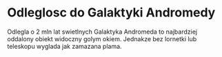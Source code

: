 # Odleglosc do Galaktyki Andromedy

Odlegla o 2 mln lat swietlnych Galaktyka Andromeda to najbardziej oddalony
obiekt widoczny golym okiem. Jednakze bez lornetki lub teleskopu wyglada jak
zamazana plama.

